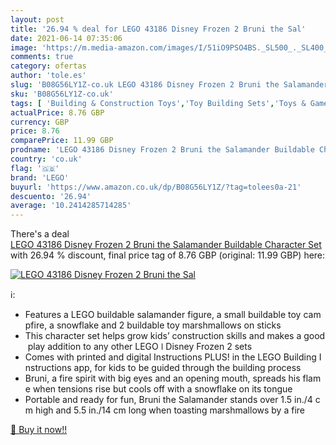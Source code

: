 ```yaml
---
layout: post
title: '26.94 % deal for LEGO 43186 Disney Frozen 2 Bruni the Sal'
date: 2021-06-14 07:35:06
image: 'https://m.media-amazon.com/images/I/51iO9PSO4BS._SL500_._SL400_.jpg'
comments: true
category: ofertas
author: 'tole.es'
slug: 'B08G56LY1Z-co.uk LEGO 43186 Disney Frozen 2 Bruni the Salamander...'
sku: 'B08G56LY1Z-co.uk'
tags: [ 'Building & Construction Toys','Toy Building Sets','Toys & Games','Toys Store','lego', ]
actualPrice: 8.76 GBP
currency: GBP
price: 8.76
comparePrice: 11.99 GBP
prodname: 'LEGO 43186 Disney Frozen 2 Bruni the Salamander Buildable Character Set'
country: 'co.uk'
flag: '🇬🇧'
brand: 'LEGO'
buyurl: 'https://www.amazon.co.uk/dp/B08G56LY1Z/?tag=tolees0a-21'
descuento: '26.94'
average: '10.2414285714285'
---
```


There's a deal [LEGO 43186 Disney Frozen 2 Bruni the Salamander Buildable Character Set](https://www.amazon.co.uk/dp/B08G56LY1Z/?tag=tolees0a-21)  with  26.94 % discount, final price tag of  8.76 GBP (original: 11.99 GBP) here:

[![LEGO 43186 Disney Frozen 2 Bruni the Sal](https://m.media-amazon.com/images/I/51iO9PSO4BS._SL500_._SL400_.jpg)](https://www.amazon.co.uk/dp/B08G56LY1Z/?tag=tolees0a-21)

ℹ️:

- Features a LEGO buildable salamander figure, a small buildable toy campfire, a snowflake and 2 buildable toy marshmallows on sticks
- This character set helps grow kids’ construction skills and makes a good play addition to any other LEGO ǀ Disney Frozen 2 sets
- Comes with printed and digital Instructions PLUS! in the LEGO Building Instructions app, for kids to be guided through the building process
- Bruni, a fire spirit with big eyes and an opening mouth, spreads his flame when tensions rise but cools off with a snowflake on its tongue
- Portable and ready for fun, Bruni the Salamander stands over 1.5 in./4 cm high and 5.5 in./14 cm long when toasting marshmallows by a fire

[🛒 Buy it now!!](https://www.amazon.co.uk/dp/B08G56LY1Z/?tag=tolees0a-21)
